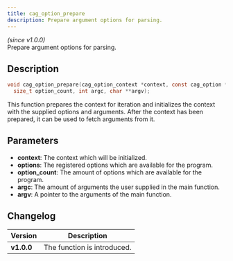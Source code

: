 ```yaml
---
title: cag_option_prepare
description: Prepare argument options for parsing.
---
```


_(since v1.0.0)_  
Prepare argument options for parsing.

## Description
```c
void cag_option_prepare(cag_option_context *context, const cag_option *options,
  size_t option_count, int argc, char **argv);
```

This function prepares the context for iteration and initializes the context
with the supplied options and arguments. After the context has been prepared,
it can be used to fetch arguments from it.
 
## Parameters
 * **context**: The context which will be initialized.
 * **options**: The registered options which are available for the program.
 * **option_count**: The amount of options which are available for the program.
 * **argc**: The amount of arguments the user supplied in the main function.
 * **argv**: A pointer to the arguments of the main function.

## Changelog

| Version    | Description                                            |
|------------|--------------------------------------------------------|
| **v1.0.0** | The function is introduced.                            |
